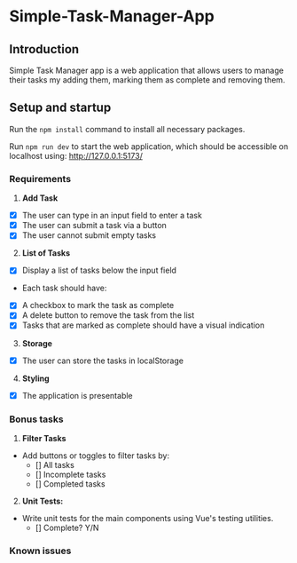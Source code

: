 # Simple-Task-Manager-App

## Introduction

Simple Task Manager app is a web application that allows users to manage their tasks my adding them, marking them as complete and removing them.

## Setup and startup

Run the `npm install` command to install all necessary packages.

Run `npm run dev` to start the web application, which should be accessible on localhost using: http://127.0.0.1:5173/

### Requirements

1. **Add Task**

- [x] The user can type in an input field to enter a task
- [x] The user can submit a task via a button
- [x] The user cannot submit empty tasks

2. **List of Tasks**

- [x] Display a list of tasks below the input field
- Each task should have:
- [x] A checkbox to mark the task as complete
- [x] A delete button to remove the task from the list
- [x] Tasks that are marked as complete should have a visual indication

3. **Storage**

- [x] The user can store the tasks in localStorage

4. **Styling**

- [x] The application is presentable

### Bonus tasks

1. **Filter Tasks**

- Add buttons or toggles to filter tasks by:
    - [] All tasks
    - [] Incomplete tasks
    - [] Completed tasks

2. **Unit Tests:**

  - Write unit tests for the main components using Vue's testing utilities.
    - [] Complete? Y/N

### Known issues